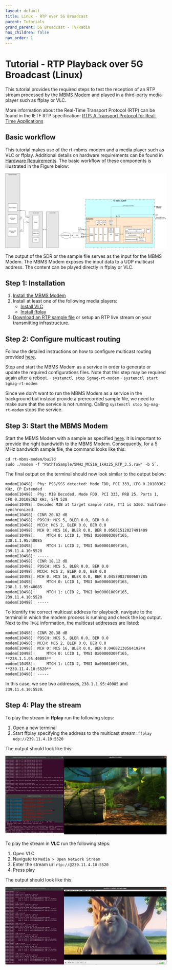 ```yaml
---
layout: default
title: Linux - RTP over 5G Broadcast
parent: Tutorials
grand_parent: 5G Broadcast - TV/Radio
has_children: false
nav_order: 1
---
```


# Tutorial - RTP Playback over 5G Broadcast (Linux)

This tutorial provides the required steps to test the reception of an RTP stream processed by the [MBMS Modem](https://github.com/5G-MAG/rt-mbms-modem) and played in a third-party media player such as ffplay or VLC.

More information about the Real-Time Transport Protocol (RTP) can be found in the IETF RTP specification: [RTP: A Transport Protocol for Real-Time Applications](https://datatracker.ietf.org/doc/html/rfc3550)

## Basic workflow

This tutorial makes use of the rt-mbms-modem and a media player such as VLC or ffplay. Additional details on hardware requirements can be found in [Hardware Requirements](../additional/hardware-requirements.html). The basic workflow of these components is illustrated in the Figure below:

![RTP](../../../assets/images/5gbc/rtp_example.png)

The output of the SDR or the sample file serves as the input for the MBMS Modem. The MBMS Modem exposes the input data to a UDP multicast address. The content can be played directly in ffplay or VLC.

## Step 1: Installation

1. [Install the MBMS Modem](https://github.com/5G-MAG/rt-mbms-modem)
2. Install at least one of the following media players:
    - [Install VLC](https://www.videolan.org/vlc/#download)
    - [Install ffplay](https://linuxize.com/post/how-to-install-ffmpeg-on-ubuntu-20-04/)
3. [Download an RTP sample file](../additional/sample-files.html#rtp-payload) or setup an RTP live stream on your transmitting infrastructure.

## Step 2: Configure multicast routing

Follow the detailed instructions on how to configure multicast routing provided [here](https://github.com/5G-MAG/rt-mbms-modem?tab=readme-ov-file#running-the-mbms-modem).

Stop and start the MBMS Modem as a service in order to generate or update the required configurations files. Note that this step may be required again after a reboot.
    - `systemctl stop 5gmag-rt-modem`
    - `systemctl start 5gmag-rt-modem`

Since we don't want to run the MBMS Modem as a service in the background but instead provide a prerecorded sample file, we need to make sure that the service is not running. Calling `systemctl stop 5g-mag-rt-modem` stops the service.

## Step 3: Start the MBMS Modem

Start the MBMS Modem with a sample as specified [here](https://github.com/5G-MAG/rt-mbms-modem?tab=readme-ov-file#run-a-sample-file). It is important to provide the right bandwidth to the MBMS Modem. Consequently, for a 5 MHz bandwidth sample file, the command looks like this: 

```
cd rt-mbms-modem/build
sudo ./modem -f "PathToSample/5MHz_MCS16_1kHz25_RTP_3.5.raw" -b 5`.
```
The final output on the terminal should now look similar to the output below:

````
modem[10498]: Phy: PSS/SSS detected: Mode FDD, PCI 333, CFO 0.20108362 KHz, CP Extended
modem[10498]: Phy: MIB Decoded. Mode FDD, PCI 333, PRB 25, Ports 1, CFO 0.20108362 KHz, SFN 528
modem[10498]: Decoded MIB at target sample rate, TTI is 5360. Subframe synchronized.
modem[10498]: CINR 20.82 dB
modem[10498]: PDSCH: MCS 5, BLER 0.0, BER 0.0
modem[10498]: MCCH: MCS 2, BLER 0.0, BER 0.0
modem[10498]: MCH 0: MCS 16, BLER 0.0, BER 0.05661512027491409
modem[10498]:     MTCH 0: LCID 1, TMGI 0x00000309f165, 238.1.1.95:40085
modem[10498]:     MTCH 1: LCID 2, TMGI 0x00001009f165, 239.11.4.10:5520
modem[10498]: -----
modem[10498]: CINR 18.12 dB
modem[10498]: PDSCH: MCS 5, BLER 0.0, BER 0.0
modem[10498]: MCCH: MCS 2, BLER 0.0, BER 0.0
modem[10498]: MCH 0: MCS 16, BLER 0.0, BER 0.04579037800687285
modem[10498]:     MTCH 0: LCID 1, TMGI 0x00000309f165, 238.1.1.95:40085
modem[10498]:     MTCH 1: LCID 2, TMGI 0x00001009f165, 239.11.4.10:5520
modem[10498]: -----
````

To identify the correct multicast address for playback, navigate to the terminal in which the modem process is running and check the log output. Next to the `TMGI` information, the multicast addresses are listed:

````
modem[10498]: CINR 20.38 dB
modem[10498]: PDSCH: MCS 5, BLER 0.0, BER 0.0
modem[10498]: MCCH: MCS 2, BLER 0.0, BER 0.0
modem[10498]: MCH 0: MCS 16, BLER 0.0, BER 0.0468213058419244
modem[10498]:     MTCH 0: LCID 1, TMGI 0x00000309f165, **238.1.1.95:40085**
modem[10498]:     MTCH 1: LCID 2, TMGI 0x00001009f165, **239.11.4.10:5520**
modem[10498]: -----
````

In this case, we see two addresses, `238.1.1.95:40085` and `239.11.4.10:5520`.

## Step 4: Play the stream

To play the stream in **ffplay** run the following steps:

1. Open a new terminal
2. Start ffplay specifying the address to the multicast stream: `ffplay udp://239.11.4.10:5520`

The output should look like this:

<img src="../../../assets/images/5gbc/ffplay-rtp.png?raw=true" width="800">

To play the stream in **VLC** run the following steps:

1. Open VLC
2. Navigate to `Media > Open Network Stream`
3. Enter the stream url `rtp://@239.11.4.10:5520`
4. Press play

The output should look like this:

<img src="../../../assets/images/5gbc/rtp-vlc.png?raw=true" width="800">
